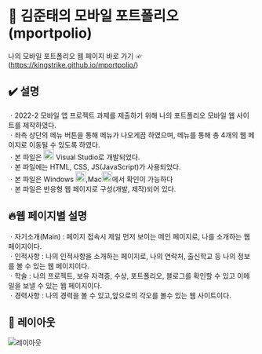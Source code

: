 # 🏢 김준태의 모바일 포트폴리오 (mportpolio)

나의 모바일 포트폴리오 웹 페이지 바로 가기 ☞(https://kingstrike.github.io/mportpolio/) <br>

## ✔️ 설명
ㆍ2022-2 모바일 앱 프로젝트 과제를 제출하기 위해 나의 포트폴리오 모바일 웹 사이트를 제작하였다. <br>
ㆍ좌측 상단의 메뉴 버튼을 통해 메뉴가 나오게끔 하였으며, 메뉴를 통해 총 4개의 웹 페이지로 이동될 수 있도록 하였다. <br>
ㆍ본 파일은 <a href="https://code.visualstudio.com/" title="Visual Studio Code"><img src="https://github.com/get-icon/geticon/raw/master/icons/visual-studio-code.svg" alt="Visual Studio Code" width="21px" height="21px"></a> Visual Studio로 개발되었다. <br>
ㆍ본 파일에는 HTML, CSS, JS(JavaScript)가 사용되었다. <br>
ㆍ본 파일은 Windows <a href="https://www.microsoft.com/ko-kr/products/.html" title="microsoft-windows"><img src="https://github.com/get-icon/geticon/raw/master/icons/microsoft-windows.svg" alt="microsoft-windows" width="21px" height="21px"></a>,Mac<a href="https://www.apple.com/kr/products/.html" title="aplle"><img src="https://github.com/get-icon/geticon/raw/master/icons/apple.svg" alt="apple" width="21px" height="21px"></a>에서 확인이 가능하다<br>
ㆍ본 파일은 반응형 웹 페이지로 구성(개발, 제작)되어 있다. <br>


## 🔥웹 페이지별 설명
ㆍ자기소개(Main) : 페이지 접속시 제일 먼저 보이는 메인 페이지로, 나를 소개하는 웹 페이지이다. <br>
ㆍ인적사항 : 나의 인적사항을 소개하는 페이지로, 나의 연락처, 출신학교 등 나의 정보를 볼 수 있는 웹 페이지이다. <br>
ㆍ학술 : 나의 프로젝트, 보유 자격증, 수상, 포트폴리오, 블로그를 확인할 수 있고 이메일을 보낼 수 있는 웹 페이지이다. <br>
ㆍ경력사항 : 나의 경력을 볼 수 있고,앞으로의 각오를 볼수 있는 웹 사이트이다. 


## 📱 레이아웃
![레이아웃](https://github.com/kingstrike/Mportpolio/blob/main/img/readmeimg.png) 
